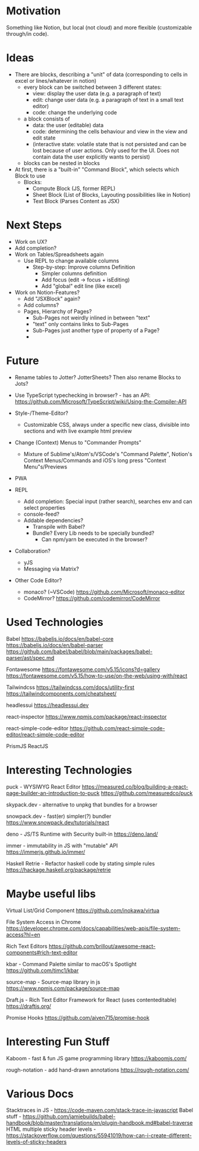 # Motivation

Something like Notion, but local (not cloud) and more flexible (customizable through/in code).


# Ideas

- There are blocks, describing a "unit" of data (corresponding to cells in excel or lines/whatever in notion)
    - every block can be switched between 3 different states:
        - view: display the user data (e.g. a paragraph of text)
        - edit: change user data (e.g. a paragraph of text in a small text editor)
        - code: change the underlying code
    - a block consists of
        - data: the user (editable) data
        - code: determining the cells behaviour and view in the view and edit state
        - (interactive state: volatile state that is not persisted and can be lost because of user actions. Only used for the UI. Does not contain data the user explicitly wants to persist)
    - blocks can be nested in blocks
- At first, there is a "built-in" "Command Block", which selects which Block to use
    - Blocks:
        - Compute Block (JS, former REPL)
        - Sheet Block (List of Blocks, Layouting possibilities like in Notion)
        - Text Block (Parses Content as JSX)


# Next Steps

* Work on UX?
* Add completion?
* Work on Tables/Spreadsheets again
    * Use REPL to change available columns
        * Step-by-step: Improve columns Definition
            * Simpler columns definition
            * Add focus (edit -> focus + isEditing)
            * Add "global" edit line (like excel)
* Work on Notion-Features?
    * Add "JSXBlock" again?
    * Add columns?
    * Pages, Hierarchy of Pages?
        * Sub-Pages not weirdly inlined in between "text"
        * "text" only contains links to Sub-Pages
        * Sub-Pages just another type of property of a Page?
        * 


# Future

* Rename tables to Jotter? JotterSheets? Then also rename Blocks to Jots?
* Use TypeScript typechecking in browser? - has an API: https://github.com/Microsoft/TypeScript/wiki/Using-the-Compiler-API
* Style-/Theme-Editor?
    * Customizable CSS, always under a specific new class, divisible into sections and with live example html preview
* Change (Context) Menus to "Commander Prompts"
    * Mixture of Sublime's/Atom's/VSCode's "Command Palette", Notion's Context Menus/Commands and iOS's long press "Context Menu"s/Previews
* PWA
* REPL
    * Add completion: Special input (rather search), searches env and can select properties
    * console-feed?
    * Addable dependencies?
        * Transpile with Babel?
        * Bundle? Every Lib needs to be specially bundled?
            * Can npm/yarn be executed in the browser?
* Collaboration?
    * yJS
    * Messaging via Matrix?

* Other Code Editor?
    - monaco? (~VSCode) https://github.com/Microsoft/monaco-editor
    - CodeMirror? https://github.com/codemirror/CodeMirror


# Used Technologies

Babel
https://babeljs.io/docs/en/babel-core
https://babeljs.io/docs/en/babel-parser
https://github.com/babel/babel/blob/main/packages/babel-parser/ast/spec.md

Fontawesome
https://fontawesome.com/v5.15/icons?d=gallery
https://fontawesome.com/v5.15/how-to-use/on-the-web/using-with/react

Tailwindcss
https://tailwindcss.com/docs/utility-first
https://tailwindcomponents.com/cheatsheet/

headlessui
https://headlessui.dev

react-inspector
https://www.npmjs.com/package/react-inspector

react-simple-code-editor
https://github.com/react-simple-code-editor/react-simple-code-editor

PrismJS
ReactJS


# Interesting Technologies

puck - WYSIWYG React Editor
https://measured.co/blog/building-a-react-page-builder-an-introduction-to-puck
https://github.com/measuredco/puck

skypack.dev - alternative to unpkg that bundles for a browser

snowpack.dev - fast(er) simpler(?) bundler
https://www.snowpack.dev/tutorials/react

deno - JS/TS Runtime with Security built-in
https://deno.land/

immer - immutability in JS with "mutable" API
https://immerjs.github.io/immer/

Haskell Retrie - Refactor haskell code by stating simple rules
https://hackage.haskell.org/package/retrie


# Maybe useful libs

Virtual List/Grid Component
https://github.com/inokawa/virtua

File System Access in Chrome
https://developer.chrome.com/docs/capabilities/web-apis/file-system-access?hl=en

Rich Text Editors
https://github.com/brillout/awesome-react-components#rich-text-editor

kbar - Command Palette similar to macOS's Spotlight
https://github.com/timc1/kbar

source-map - Source-map library in js
https://www.npmjs.com/package/source-map

Draft.js - Rich Text Editor Framework for React (uses contenteditable)
https://draftjs.org/

Promise Hooks
https://github.com/aiven715/promise-hook


# Interesting Fun Stuff

Kaboom - fast & fun JS game programming library
https://kaboomjs.com/

rough-notation - add hand-drawn annotations
https://rough-notation.com/



# Various Docs

Stacktraces in JS - https://code-maven.com/stack-trace-in-javascript
Babel stuff - https://github.com/jamiebuilds/babel-handbook/blob/master/translations/en/plugin-handbook.md#babel-traverse
HTML multiple sticky header levels - https://stackoverflow.com/questions/55941019/how-can-i-create-different-levels-of-sticky-headers